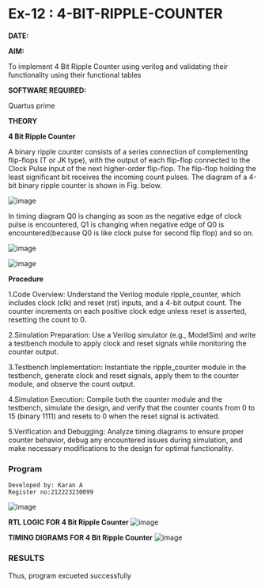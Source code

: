 # Ex-12 : 4-BIT-RIPPLE-COUNTER


**DATE:**


**AIM:**

To implement  4 Bit Ripple Counter using verilog and validating their functionality using their functional tables

**SOFTWARE REQUIRED:**

Quartus prime

**THEORY**

**4 Bit Ripple Counter**

A binary ripple counter consists of a series connection of complementing flip-flops (T or JK type), with the output of each flip-flop connected to the Clock Pulse input of the next higher-order flip-flop. The flip-flop holding the least significant bit receives the incoming count pulses. The diagram of a 4-bit binary ripple counter is shown in Fig. below.

![image](https://github.com/naavaneetha/4-BIT-RIPPLE-COUNTER/assets/154305477/cb4b74d4-31ab-4359-95d0-d22e67daba13)

In timing diagram Q0 is changing as soon as the negative edge of clock pulse is encountered, Q1 is changing when negative edge of Q0 is encountered(because Q0 is like clock pulse for second flip flop) and so on.

![image](https://github.com/naavaneetha/4-BIT-RIPPLE-COUNTER/assets/154305477/a573a7d6-014e-4e54-93e6-e2ac9530960b)

![image](https://github.com/naavaneetha/4-BIT-RIPPLE-COUNTER/assets/154305477/85e1958a-2fc1-49bb-9a9f-d58ccbf3663c)

**Procedure**

1.Code Overview: Understand the Verilog module ripple_counter, which includes clock (clk) and reset (rst) inputs, and a 4-bit output count. The counter increments on each positive clock edge unless reset is asserted, resetting the count to 0.

2.Simulation Preparation: Use a Verilog simulator (e.g., ModelSim) and write a testbench module to apply clock and reset signals while monitoring the counter output.

3.Testbench Implementation: Instantiate the ripple_counter module in the testbench, generate clock and reset signals, apply them to the counter module, and observe the count output.

4.Simulation Execution: Compile both the counter module and the testbench, simulate the design, and verify that the counter counts from 0 to 15 (binary 1111) and resets to 0 when the reset signal is activated.

5.Verification and Debugging: Analyze timing diagrams to ensure proper counter behavior, debug any encountered issues during simulation, and make necessary modifications to the design for optimal functionality.

### Program
```
Developed by: Karan A
Register no:212223230099
```
![image](https://github.com/KaranArunachalam/4-BIT-RIPPLE-COUNTER/assets/148321801/29c62da5-1084-4b2e-8d3e-5157b0fd4767)

**RTL LOGIC FOR 4 Bit Ripple Counter**
![image](https://github.com/KaranArunachalam/4-BIT-RIPPLE-COUNTER/assets/148321801/8a4bf08d-e890-4c9d-b0c6-3e77f32a3d82)

**TIMING DIGRAMS FOR 4 Bit Ripple Counter**
![image](https://github.com/KaranArunachalam/4-BIT-RIPPLE-COUNTER/assets/148321801/f9203441-4062-4aca-9b52-bfcd03301580)

### RESULTS
Thus, program excueted successfully
